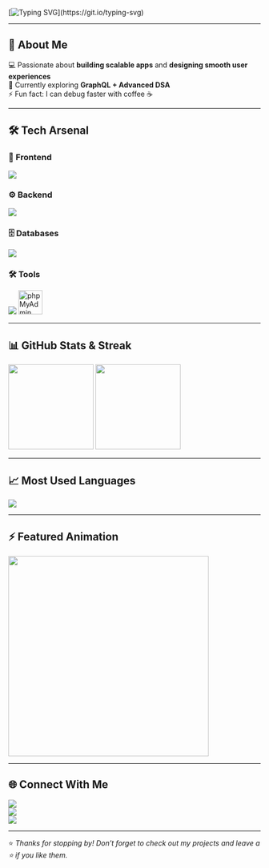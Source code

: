 <!-- Typing Animation -->
[![Typing SVG](https://readme-typing-svg.herokuapp.com?size=24&duration=4000&color=FF6B6B&vCenter=true&width=600&lines=Hi+%F0%9F%91%8B+I'm+Nihal;Full-Stack+Developer;Open+Source+Contributor;Always+Learning+New+Tech!)](https://git.io/typing-svg)

---

## 🚀 About Me
💻 Passionate about **building scalable apps** and **designing smooth user experiences**  
🎯 Currently exploring **GraphQL + Advanced DSA**  
⚡ Fun fact: I can debug faster with coffee ☕  

---

## 🛠️ Tech Arsenal

### 🎨 Frontend
<img src="https://skillicons.dev/icons?i=html,css,js,react,vue,redux,bootstrap,tailwind" />

### ⚙️ Backend
<img src="https://skillicons.dev/icons?i=python,django,nodejs,dotnet" />

### 🗄️ Databases
<img src="https://skillicons.dev/icons?i=mysql,mongodb" />

### 🛠️ Tools
<img src="https://skillicons.dev/icons?i=git,github,vscode,postman" />
<img src="https://upload.wikimedia.org/wikipedia/commons/6/66/PhpMyAdmin_logo.svg" width="48" height="48" alt="phpMyAdmin" />


---

## 📊 GitHub Stats & Streak

<img src="https://github-readme-stats.vercel.app/api?username=YOURUSERNAME&show_icons=true&theme=radical&count_private=true" height="170" />  
<img src="https://github-readme-streak-stats.herokuapp.com/?user=YOURUSERNAME&theme=radical" height="170" />

---

## 📈 Most Used Languages
<img src="https://github-readme-stats.vercel.app/api/top-langs/?username=YOURUSERNAME&layout=compact&theme=radical" />

---

## ⚡ Featured Animation
<img src="https://media.giphy.com/media/qgQUggAC3Pfv687qPC/giphy.gif" width="400" />

---

## 🌐 Connect With Me
<a href="https://linkedin.com/in/yourlinkedin"><img src="https://img.shields.io/badge/LinkedIn-blue?logo=linkedin&logoColor=white" /></a>  
<a href="mailto:youremail@example.com"><img src="https://img.shields.io/badge/Email-D14836?logo=gmail&logoColor=white" /></a>  
<a href="https://yourportfolio.com"><img src="https://img.shields.io/badge/Portfolio-000000?logo=vercel&logoColor=white" /></a>  

---

⭐ *Thanks for stopping by! Don’t forget to check out my projects and leave a ⭐ if you like them.*
